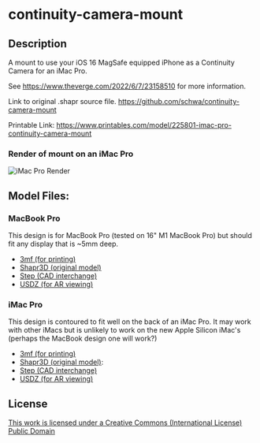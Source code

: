# continuity-camera-mount

## Description

A mount to use your iOS 16 MagSafe equipped iPhone as a Continuity Camera for an iMac Pro.

See https://www.theverge.com/2022/6/7/23158510 for more information.

Link to original .shapr source file. https://github.com/schwa/continuity-camera-mount

Printable Link: https://www.printables.com/model/225801-imac-pro-continuity-camera-mount

### Render of mount on an iMac Pro

![iMac Pro Render](Images/IMG_0018.PNG)

## Model Files:

### MacBook Pro

This design is for MacBook Pro (tested on 16" M1 MacBook Pro) but should fit any display that is ~5mm deep.

* [3mf (for printing)](Models/iMac%20Pro%20Continuity%20Camera%20Mount.3mf)
* [Shapr3D (original model)](Models/iMac%20Pro%20Continuity%20Camera%20Mount.shapr)
* [Step (CAD interchange)](Models/iMac%20Pro%20Continuity%20Camera%20Mount.step)
* [USDZ (for AR viewing)](Models/iMac%20Pro%20Continuity%20Camera%20Mount.usdz)

### iMac Pro

This design is contoured to fit well on the back of an iMac Pro. It may work with other iMacs but is unlikely to work on the new Apple Silicon iMac's (perhaps the MacBook design one will work?)

* [3mf (for printing)](Models/iMac%20Pro%20Continuity%20Camera%20Mount.3mf)
* [Shapr3D (original model)](Models/iMac%20Pro%20Continuity%20Camera%20Mount.shapr):
* [Step (CAD interchange)](Models/iMac%20Pro%20Continuity%20Camera%20Mount.step)
* [USDZ (for AR viewing)](Models/iMac%20Pro%20Continuity%20Camera%20Mount.usdz)

## License

[This work is licensed under a
Creative Commons (International License)
Public Domain](https://creativecommons.org/share-your-work/public-domain/cc0/)
